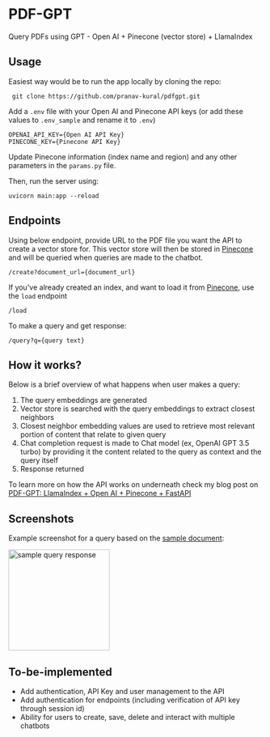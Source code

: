 # PDF-GPT

Query PDFs using GPT - Open AI + Pinecone (vector store) + LlamaIndex

## Usage

Easiest way would be to run the app locally by cloning the repo:

     git clone https://github.com/pranav-kural/pdfgpt.git

Add a `.env` file with your Open AI and Pinecone API keys (or add these values to `.env_sample` and rename it to `.env`)

```.env
OPENAI_API_KEY={Open AI API Key}
PINECONE_KEY={Pinecone API Key}
```

Update Pinecone information (index name and region) and any other parameters in the `params.py` file.

Then, run the server using:

    uvicorn main:app --reload

## Endpoints

Using below endpoint, provide URL to the PDF file you want the API to create a vector store for. This vector store will then be stored in [Pinecone](https://www.pinecone.io/) and will be queried when queries are made to the chatbot.

    /create?document_url={document_url}

If you've already created an index, and want to load it from [Pinecone](https://www.pinecone.io/), use the `load` endpoint

    /load

To make a query and get response:

    /query?q={query text}

## How it works?

Below is a brief overview of what happens when user makes a query:

1. The query embeddings are generated
2. Vector store is searched with the query embeddings to extract closest neighbors
3. Closest neighbor embedding values are used to retrieve most relevant portion of content that relate to given query
4. Chat completion request is made to Chat model (ex, OpenAI GPT 3.5 turbo) by providing it the content related to the query as context and the query itself
5. Response returned

To learn more on how the API works on underneath check my blog post on [PDF-GPT: LlamaIndex + Open AI + Pinecone + FastAPI](https://www.pkural.ca/blog/posts/pdf-gpt/)

## Screenshots

Example screenshot for a query based on the [sample document](https://github.com/pranav-kural/pdfgpt/blob/main/data/sample/SOP-for-Quality-Improvement.pdf):

<img src="https://github.com/pranav-kural/pdfgpt/assets/17651852/37b13154-7ac5-4698-a992-829c958f26ce" alt="sample query response" height=200/>

## To-be-implemented

- Add authentication, API Key and user management to the API
- Add authentication for endpoints (including verification of API key through session id)
- Ability for users to create, save, delete and interact with multiple chatbots
